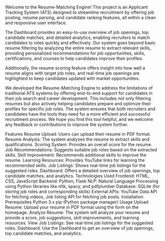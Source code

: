 Welcome to the Resume-Matching Engine! This project is an Applicant Tracking System (ATS) designed to streamline recruitment by offering job posting, resume parsing, and candidate ranking features, all within a clean and responsive user interface.

The Dashboard provides an easy-to-use overview of job openings, top candidate matches, and detailed analytics, enabling recruiters to match candidates to roles quickly and effectively. Our system goes beyond basic resume filtering by analyzing the entire resume to extract relevant skills, providing personalized recommendations for job opportunities, skills, certifications, and courses to help candidates improve their profiles.

Additionally, the resume scoring feature offers insight into how well a resume aligns with target job roles, and real-time job openings are highlighted to keep candidates updated with market opportunities.

We developed the Resume-Matching Engine to address the limitations of traditional ATS systems by offering end-to-end support for candidates in their job search and career development. This includes not only filtering resumes but also actively helping candidates prepare and optimize their profiles for specific job roles. The system ensures that both recruiters and candidates have the tools they need for a more efficient and successful recruitment process. We hope you find this tool helpful, and we welcome any feedback or contributions to improve the system further.

Features
Resume Upload: Users can upload their resume in PDF format.
Resume Analysis: The system analyzes the resume to extract skills and qualifications.
Scoring System: Provides an overall score for the resume.
Job Recommendations: Suggests suitable job roles based on the extracted skills.
Skill Improvement: Recommends additional skills to improve the resume.
Learning Resources: Provides YouTube links for learning the recommended skills.
Job Listings: Shows real-time job listings for the suggested roles.
Dashboard: Offers a detailed overview of job openings, top candidate matches, and analytics.
Technologies Used
Frontend: HTML, CSS, JavaScript
Backend: Python, Flask
NLP: Natural Language Processing using Python libraries like nltk, spacy, and pdfplumber
Database: SQLite (for storing job roles and corresponding skills)
External APIs: YouTube Data API for fetching videos, Job listing API for fetching job posts.
Installation
Prerequisites
Python 3.x
pip (Python package manager)
Usage
Upload Resume: Upload your resume in PDF format using the form on the homepage.
Analyze Resume: The system will analyze your resume and provide a score, job suggestions, skill improvements, and learning resources.
View Job Listings: See real-time job listings for the suggested roles.
Dashboard: Use the Dashboard to get an overview of job openings, top candidate matches, and analytics.